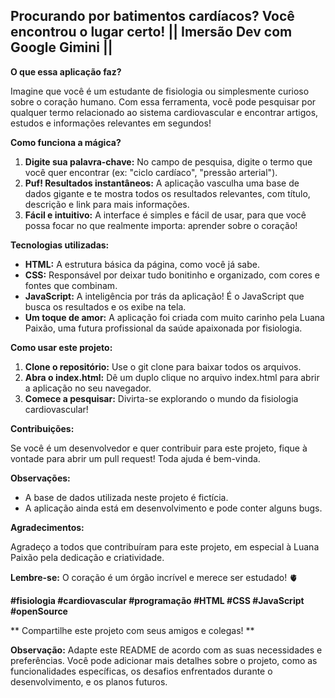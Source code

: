 ##  Procurando por batimentos cardíacos? Você encontrou o lugar certo! || Imersão Dev com Google Gimini ||

**O que essa aplicação faz?**

Imagine que você é um estudante de fisiologia ou simplesmente curioso sobre o coração humano. Com essa ferramenta, você pode pesquisar por qualquer termo relacionado ao sistema cardiovascular e encontrar artigos, estudos e informações relevantes em segundos! 

**Como funciona a mágica?**

1. **Digite sua palavra-chave:** No campo de pesquisa, digite o termo que você quer encontrar (ex: "ciclo cardíaco", "pressão arterial").
2. **Puf! Resultados instantâneos:** A aplicação vasculha uma base de dados gigante e te mostra todos os resultados relevantes, com título, descrição e link para mais informações.
3. **Fácil e intuitivo:** A interface é simples e fácil de usar, para que você possa focar no que realmente importa: aprender sobre o coração!

**Tecnologias utilizadas:**

* **HTML:** A estrutura básica da página, como você já sabe.
* **CSS:** Responsável por deixar tudo bonitinho e organizado, com cores e fontes que combinam.
* **JavaScript:** A inteligência por trás da aplicação! É o JavaScript que busca os resultados e os exibe na tela.
* **Um toque de amor:** A aplicação foi criada com muito carinho pela Luana Paixão, uma futura profissional da saúde apaixonada por fisiologia.

**Como usar este projeto:**

1. **Clone o repositório:** Use o git clone para baixar todos os arquivos.
2. **Abra o index.html:** Dê um duplo clique no arquivo index.html para abrir a aplicação no seu navegador.
3. **Comece a pesquisar:** Divirta-se explorando o mundo da fisiologia cardiovascular!

**Contribuições:**

Se você é um desenvolvedor e quer contribuir para este projeto, fique à vontade para abrir um pull request! Toda ajuda é bem-vinda.

**Observações:**

* A base de dados utilizada neste projeto é fictícia.
* A aplicação ainda está em desenvolvimento e pode conter alguns bugs.

**Agradecimentos:**

Agradeço a todos que contribuíram para este projeto, em especial à Luana Paixão pela dedicação e criatividade.

**Lembre-se:** O coração é um órgão incrível e merece ser estudado! 🫀

**#fisiologia #cardiovascular #programação #HTML #CSS #JavaScript #openSource**

** Compartilhe este projeto com seus amigos e colegas! **

**Observação:** Adapte este README de acordo com as suas necessidades e preferências. Você pode adicionar mais detalhes sobre o projeto, como as funcionalidades específicas, os desafios enfrentados durante o desenvolvimento, e os planos futuros.

